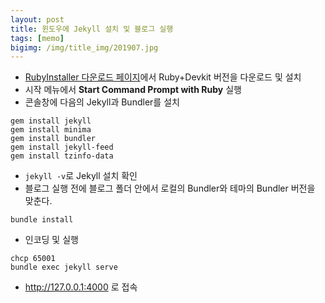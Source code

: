 ```yaml
---
layout: post
title: 윈도우에 Jekyll 설치 및 블로그 실행
tags: [memo]
bigimg: /img/title_img/201907.jpg
---
```


* [RubyInstaller 다운로드 페이지](https://rubyinstaller.org/downloads/)에서 Ruby+Devkit 버전을 다운로드 및 설치
* 시작 메뉴에서 **Start Command Prompt with Ruby** 실행
* 콘솔창에 다음의 Jekyll과 Bundler를 설치

```
gem install jekyll
gem install minima
gem install bundler
gem install jekyll-feed
gem install tzinfo-data
```

* `jekyll -v`로 Jekyll 설치 확인
* 블로그 실행 전에 블로그 폴더 안에서 로컬의 Bundler와 테마의 Bundler 버전을 맞춘다.

```
bundle install
```

* 인코딩 및 실행

```
chcp 65001
bundle exec jekyll serve
```

* http://127.0.0.1:4000 로 접속